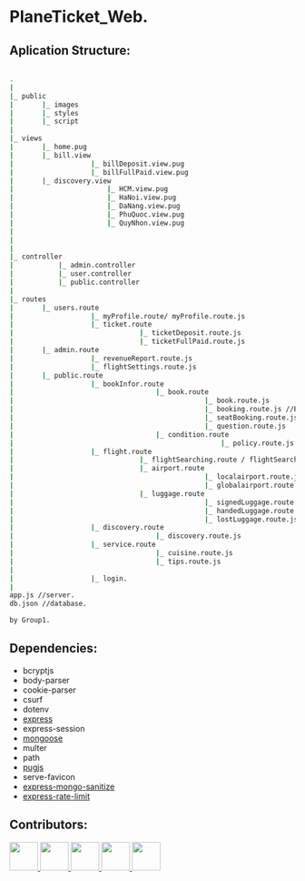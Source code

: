 # PlaneTicket_Web.

## Aplication Structure:
```bash

.
|
|_ public
|       |_ images
|       |_ styles
|       |_ script
|
|_ views
|       |_ home.pug
|       |_ bill.view
|                   |_ billDeposit.view.pug
|                   |_ billFullPaid.view.pug
|       |_ discovery.view
|                       |_ HCM.view.pug
|                       |_ HaNoi.view.pug
|                       |_ DaNang.view.pug
|                       |_ PhuQuoc.view.pug
|                       |_ QuyNhon.view.pug
|
|
|
|_ controller
|           |_ admin.controller
|           |_ user.controller
|           |_ public.controller
|
|_ routes
|       |_ users.route
|                   |_ myProfile.route/ myProfile.route.js
|                   |_ ticket.route
|                               |_ ticketDeposit.route.js
|                               |_ ticketFullPaid.route.js
|       |_ admin.route
|                   |_ revenueReport.route.js
|                   |_ flightSettings.route.js
|       |_ public.route
|                   |_ bookInfor.route
|                                   |_ book.route
|                                               |_ book.route.js
|                                               |_ booking.route.js //BM2
|                                               |_ seatBooking.route.js //BM3
|                                               |_ question.route.js
|                                   |_ condition.route
|                                                   |_ policy.route.js
|                   |_ flight.route
|                               |_ flightSearching.route / flightSearching.route.js //BM5
|                               |_ airport.route
|                                               |_ localairport.route.js
|                                               |_ globalairport.route.js
|                               |_ luggage.route
|                                               |_ signedLuggage.route.js
|                                               |_ handedLuggage.route.js
|                                               |_ lostLuggage.route.js
|                   |_ discovery.route
|                                   |_ discovery.route.js
|                   |_ service.route
|                                   |_ cuisine.route.js
|                                   |_ tips.route.js
|
|                   |_ login.
|
app.js //server.
db.json //database.

by Group1.
```


## Dependencies:
+    <a>bcryptjs</a>
+    <a>body-parser</a>
+    <a>cookie-parser</a>
+    <a>csurf</a>
+    <a>dotenv</a>
+    <a href="http://expressjs.com">express</a>
+    <a>express-session</a>
+    <a href="https://mongoosejs.com">mongoose</a>
+    <a>multer</a>
+    <a>path</a>
+    <a href="https://pugjs.org/api/getting-started.html">pugjs</a>
+    <a>serve-favicon</a>
+    <a href="https://www.npmjs.com/package/express-mongo-sanitize">express-mongo-sanitize</a>
+    <a href="https://www.npmjs.com/package/express-rate-limit">express-rate-limit</a>



## Contributors:
<a href="https://www.facebook.com/tsone.ylov">
    <img src="https://avatars.githubusercontent.com/u/69576826?s=400&u=9530e982701ef80035d1d80a58cdf47f85802481&v=4" width="50px" />
</a>

<a href="https://www.facebook.com/khoi.le.quan">
    <img src="https://github.com/khoilecontact.png?size=400" width="50px" />
</a>

<a href="https://www.facebook.com/profile.php?id=100015743228561">
    <img src="https://avatars.githubusercontent.com/huyvouit" width="50px"/>
</a>

<a href="https://www.facebook.com/profile.php?id=100015655094206">
    <img src="https://avatars.githubusercontent.com/u/67401001?v=4" width="50px" height="50px"/>
</a>

<a href="https://www.facebook.com/profile.php?id=100010591908074">
    <img src="https://avatars.githubusercontent.com/u/80504187?s=400&u=28c5b2ded2fb2a567a2ccb49d7fba444af0e3660&v=4" width="50px" height="50px"/>
</a>
